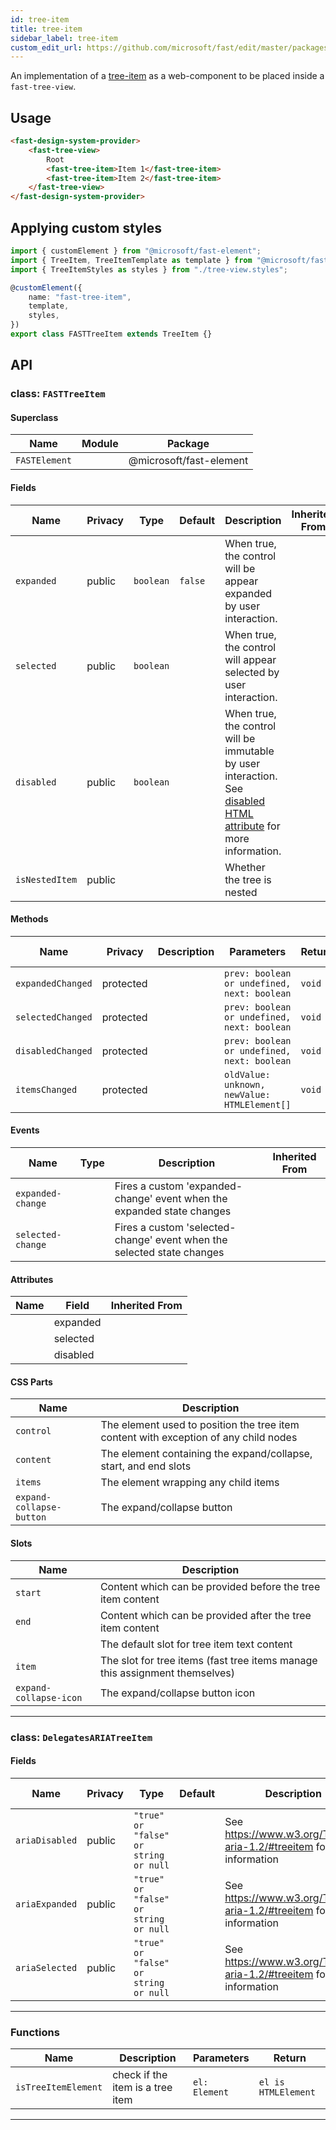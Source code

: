 ```yaml
---
id: tree-item
title: tree-item
sidebar_label: tree-item
custom_edit_url: https://github.com/microsoft/fast/edit/master/packages/web-components/fast-foundation/src/tree-item/README.md
---
```


An implementation of a [tree-item](https://w3c.github.io/aria/#treeitem) as a web-component to be placed inside a `fast-tree-view`.

## Usage

```html live
<fast-design-system-provider>
    <fast-tree-view>
        Root
        <fast-tree-item>Item 1</fast-tree-item>
        <fast-tree-item>Item 2</fast-tree-item>
    </fast-tree-view>
</fast-design-system-provider>
```

## Applying custom styles

```ts
import { customElement } from "@microsoft/fast-element";
import { TreeItem, TreeItemTemplate as template } from "@microsoft/fast-foundation";
import { TreeItemStyles as styles } from "./tree-view.styles";

@customElement({
    name: "fast-tree-item",
    template,
    styles,
})
export class FASTTreeItem extends TreeItem {}
```

## API



### class: `FASTTreeItem`

#### Superclass

| Name          | Module | Package                 |
| ------------- | ------ | ----------------------- |
| `FASTElement` |        | @microsoft/fast-element |

#### Fields

| Name           | Privacy | Type      | Default | Description                                                                                                                                                                                 | Inherited From |
| -------------- | ------- | --------- | ------- | ------------------------------------------------------------------------------------------------------------------------------------------------------------------------------------------- | -------------- |
| `expanded`     | public  | `boolean` | `false` | When true, the control will be appear expanded by user interaction.                                                                                                                         |                |
| `selected`     | public  | `boolean` |         | When true, the control will appear selected by user interaction.                                                                                                                            |                |
| `disabled`     | public  | `boolean` |         | When true, the control will be immutable by user interaction. See [disabled HTML attribute](https://developer.mozilla.org/en-US/docs/Web/HTML/Attributes/disabled) for more information. |                |
| `isNestedItem` | public  |           |         | Whether the tree is nested                                                                                                                                                                  |                |

#### Methods

| Name              | Privacy   | Description | Parameters                                   | Return | Inherited From |
| ----------------- | --------- | ----------- | -------------------------------------------- | ------ | -------------- |
| `expandedChanged` | protected |             | `prev: boolean or undefined, next: boolean`  | `void` |                |
| `selectedChanged` | protected |             | `prev: boolean or undefined, next: boolean`  | `void` |                |
| `disabledChanged` | protected |             | `prev: boolean or undefined, next: boolean`  | `void` |                |
| `itemsChanged`    | protected |             | `oldValue: unknown, newValue: HTMLElement[]` | `void` |                |

#### Events

| Name              | Type | Description                                                            | Inherited From |
| ----------------- | ---- | ---------------------------------------------------------------------- | -------------- |
| `expanded-change` |      | Fires a custom 'expanded-change' event when the expanded state changes |                |
| `selected-change` |      | Fires a custom 'selected-change' event when the selected state changes |                |

#### Attributes

| Name | Field    | Inherited From |
| ---- | -------- | -------------- |
|      | expanded |                |
|      | selected |                |
|      | disabled |                |

#### CSS Parts

| Name                     | Description                                                                          |
| ------------------------ | ------------------------------------------------------------------------------------ |
| `control`                | The element used to position the tree item content with exception of any child nodes |
| `content`                | The element containing the expand/collapse, start, and end slots                     |
| `items`                  | The element wrapping any child items                                                 |
| `expand-collapse-button` | The expand/collapse button                                                           |

#### Slots

| Name                   | Description                                                                 |
| ---------------------- | --------------------------------------------------------------------------- |
| `start`                | Content which can be provided before the tree item content                  |
| `end`                  | Content which can be provided after the tree item content                   |
|                        | The default slot for tree item text content                                 |
| `item`                 | The slot for tree items (fast tree items manage this assignment themselves) |
| `expand-collapse-icon` | The expand/collapse button icon                                             |

<hr/>

### class: `DelegatesARIATreeItem`

#### Fields

| Name           | Privacy | Type                                  | Default | Description                                                             | Inherited From |
| -------------- | ------- | ------------------------------------- | ------- | ----------------------------------------------------------------------- | -------------- |
| `ariaDisabled` | public  | `"true" or "false" or string or null` |         | See https://www.w3.org/TR/wai-aria-1.2/#treeitem for more information |                |
| `ariaExpanded` | public  | `"true" or "false" or string or null` |         | See https://www.w3.org/TR/wai-aria-1.2/#treeitem for more information |                |
| `ariaSelected` | public  | `"true" or "false" or string or null` |         | See https://www.w3.org/TR/wai-aria-1.2/#treeitem for more information |                |

<hr/>

### Functions

| Name                | Description                      | Parameters    | Return              |
| ------------------- | -------------------------------- | ------------- | ------------------- |
| `isTreeItemElement` | check if the item is a tree item | `el: Element` | `el is HTMLElement` |

<hr/>


